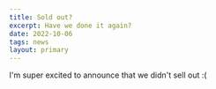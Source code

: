 ```yaml
---
title: Sold out?
excerpt: Have we done it again?
date: 2022-10-06
tags: news
layout: primary
---
```


I'm super excited to announce that we didn't sell out :(
